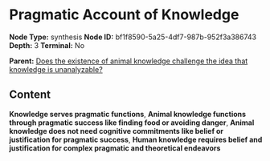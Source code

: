 # Pragmatic Account of Knowledge

**Node Type:** synthesis
**Node ID:** bf1f8590-5a25-4df7-987b-952f3a386743
**Depth:** 3
**Terminal:** No

**Parent:** [Does the existence of animal knowledge challenge the idea that knowledge is unanalyzable?](does-the-existence-of-animal-knowledge-challenge-the-idea-that-knowledge-is-unanalyzable.md)

## Content

**Knowledge serves pragmatic functions**, **Animal knowledge functions through pragmatic success like finding food or avoiding danger**, **Animal knowledge does not need cognitive commitments like belief or justification for pragmatic success**, **Human knowledge requires belief and justification for complex pragmatic and theoretical endeavors**
